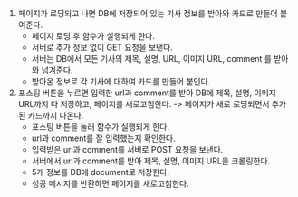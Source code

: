 1. 페이지가 로딩되고 나면 DB에 저장되어 있는 기사 정보를 받아와 카드로 만들어 붙여준다.
   - 페이지 로딩 후 함수가 실행되게 한다.
   - 서버로 추가 정보 없이 GET 요청을 보낸다.
   - 서버는 DB에서 모든 기사의 제목, 설명, URL, 이미지 URL, comment 를 받아와 넘겨준다.
   - 받아온 정보로 각 기사에 대하여 카드를 만들어 붙인다.
2. 포스팅 버튼을 누르면 입력한 url과 comment를 받아 DB에 제목, 설명, 이미지 URL까지 다 저장하고, 페이지를 새로고침한다. -> 페이지가 새로 로딩되면서 추가된 카드까지 나온다.
   - 포스팅 버튼을 눌러 함수가 실행되게 한다.
   - url과 comment를 잘 입력했는지 확인한다.
   - 입력받은 url과 comment를 서버로 POST 요청을 보낸다.
   - 서버에서 url과 comment를 받아 제목, 설명, 이미지 URL을 크롤링한다.
   - 5개 정보를 DB에 document로 저장한다.
   - 성공 메시지를 반환하면 페이지를 새로고침한다.